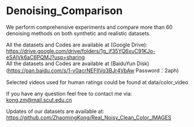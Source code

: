 # Denoising_Comparison

We perform comprehensive experiments and compare more than 60 denoising methods on both synthetic and realistic datasets.

All the datasets and Codes are available at (Google Drive): https://drive.google.com/drive/folders/1g_jf35YQ6xuC91KJo-eSAIVk6aC6PQMJ?usp=sharing \
All the datasets and Codes are available at (BaiduYun Disk) (https://pan.baidu.com/s/1-v0acrNEFlIVq3BJr4VbAw Password：2aph)

Selected videos used for human ratings could be found at data/color_video 

If you have any question feel free to contact me via: kong.zm@mail.scut.edu.cn 

Updates of our datasets are available at: https://github.com/ZhaomingKong/Real_Noisy_Clean_Color_IMAGES
